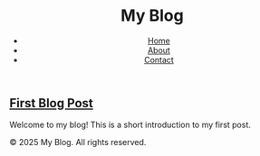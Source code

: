 <!DOCTYPE html><html lang="en">
<head>
    <meta charset="UTF-8">
    <meta name="viewport" content="width=device-width, initial-scale=1.0">
    <title>My Blog</title>
    <link rel="stylesheet" href="styles.css">
</head>
<body>
    <header>
        <h1>My Blog</h1>
        <nav>
            <ul>
                <li><a href="index.html">Home</a></li>
                <li><a href="about.html">About</a></li>
                <li><a href="contact.html">Contact</a></li>
            </ul>
        </nav>
    </header><main>
    <article>
        <h2><a href="post1.html">First Blog Post</a></h2>
        <p>Welcome to my blog! This is a short introduction to my first post.</p>
    </article>
</main>

<footer>
    <p>&copy; 2025 My Blog. All rights reserved.</p>
</footer>

</body>
</html>
